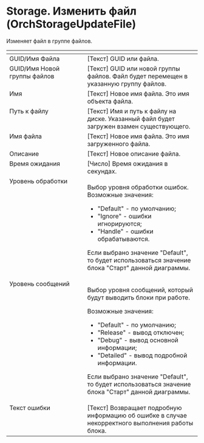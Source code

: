 # Storage. Изменить файл (OrchStorageUpdateFile)

Изменяет файл в группе файлов.

<table data-header-hidden><thead><tr><th width="195" valign="top"></th><th width="289.5" valign="top"></th></tr></thead><tbody><tr><td valign="top">GUID/Имя Файла</td><td valign="top">[Текст] GUID или файла.</td></tr><tr><td valign="top">GUID/Имя Новой группы файлов</td><td valign="top">[Текст] GUID или новой группы файлов. Файл будет перемещен в указанную группу файлов.</td></tr><tr><td valign="top">Имя</td><td valign="top">[Текст] Новое имя файла. Это имя объекта файла.</td></tr><tr><td valign="top">Путь к файлу</td><td valign="top">[Текст] Имя и путь к файлу на диске. Указанный файл будет загружен взамен существующего.</td></tr><tr><td valign="top">Имя файла</td><td valign="top">[Текст] Новое имя файла. Это имя загруженного файла.</td></tr><tr><td valign="top">Описание</td><td valign="top">[Текст] Новое описание файла.</td></tr><tr><td valign="top">Время ожидания</td><td valign="top">[Число] Время ожидания в секундах.</td></tr><tr><td valign="top">Уровень обработки</td><td valign="top"><p>Выбор уровня обработки ошибок. Возможные значения: </p><ul><li>"Default" - по умолчанию; </li><li>"Ignore" - ошибки игнорируются; </li><li>"Handle" - ошибки обрабатываются. </li></ul><p>Если выбрано значение "Default", то будет использоваться значение блока "Старт" данной диаграммы.</p></td></tr><tr><td valign="top">Уровень сообщений</td><td valign="top"><p>Выбор уровня сообщений, который будут выводить блоки при работе. </p><p>Возможные значения: </p><ul><li>"Default" - по умолчанию; </li><li>"Release" - вывод отключен; </li><li>"Debug" - вывод основной информации; </li><li>"Detailed" - вывод подробной информации. </li></ul><p>Если выбрано значение "Default", то будет использоваться значение блока "Старт" данной диаграммы.</p></td></tr><tr><td valign="top">Текст ошибки</td><td valign="top">[Текст] Возвращает подробную информацию об ошибке в случае некорректного выполнения работы блока.</td></tr></tbody></table>

